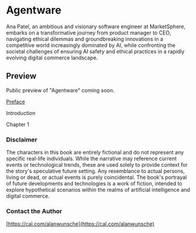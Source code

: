 # Agentware 

Ana Patel, an ambitious and visionary software engineer at MarketSphere, embarks on a transformative journey from product manager to CEO, navigating ethical dilemmas and groundbreaking innovations in a competitive world increasingly dominated by AI, while confronting the societal challenges of ensuring AI safety and ethical practices in a rapidly evolving digital commerce landscape.

## Preview
Public preview of "Agentware" coming soon.

[Preface](https://github.com/alanwunsche/agentware-book/blob/main/_Preface/Preface.md)

Introduction

Chapter 1

### Disclaimer 
The characters in this book are entirely fictional and do not represent any specific real-life individuals. While the narrative may reference current events or technological trends, these are used solely to provide context for the story's speculative future setting. Any resemblance to actual persons, living or dead, or actual events is purely coincidental. The book's portrayal of future developments and technologies is a work of fiction, intended to explore hypothetical scenarios within the realms of artificial intelligence and digital commerce.

### Contact the Author
[https://cal.com/alanwunsche](https://cal.com/alanwunsche)
